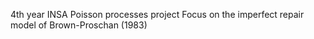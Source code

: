 4th year INSA Poisson processes project
Focus on the imperfect repair model of Brown-Proschan (1983)
